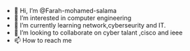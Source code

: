 - 👋 Hi, I’m @Farah-mohamed-salama
- 👀 I’m interested in computer engineering 
- 🌱 I’m currently learning network,cyberseurity and IT.
- 💞️ I’m looking to collaborate on cyber talant ,cisco and ieee
- 📫 How to reach me 

<!---
Farah-mohamed-salama/Farah-mohamed-salama is a ✨ special ✨ repository because its `README.md` (this file) appears on your GitHub profile.
You can click the Preview link to take a look at your changes.
--->
